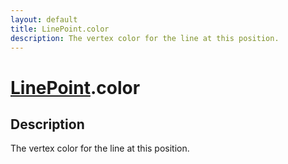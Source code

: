 ```yaml
---
layout: default
title: LinePoint.color
description: The vertex color for the line at this position.
---
```

# [LinePoint]({{site.url}}/Pages/Reference/LinePoint.html).color

## Description
The vertex color for the line at this position.

